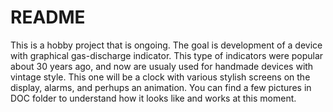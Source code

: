 # README #

This is a hobby project that is ongoing.
The goal is development of a device with graphical gas-discharge indicator. 
This type of indicators were popular about 30 years ago, 
and now are usualy used for handmade devices with vintage style.
This one will be a clock with various stylish screens on the display, alarms,
and perhups an animation.
You can find a few pictures in DOC folder to understand how it looks like and works at this moment.


